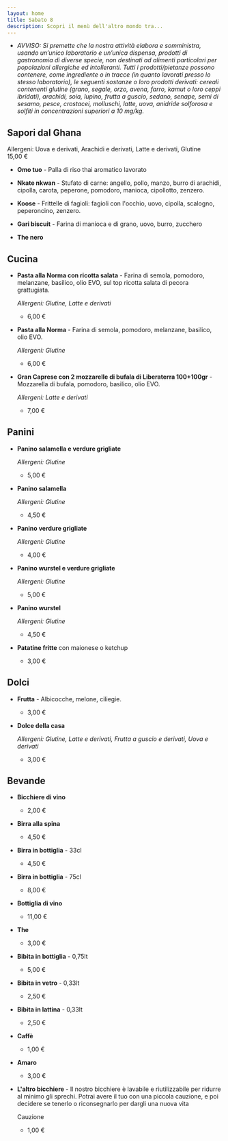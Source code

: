 ```yaml
---
layout: home
title: Sabato 8
description: Scopri il menù dell'altro mondo tra...
---
```


- *AVVISO: Si premette che la nostra attività elabora e somministra, usando un’unico laboratorio e un’unica dispensa, prodotti di gastronomia di diverse specie, non destinati ad alimenti particolari per popolazioni allergiche ed intolleranti. Tutti i prodotti/pietanze possono contenere, come ingrediente o in tracce (in quanto lavorati presso lo stesso laboratorio), le seguenti sostanze o loro prodotti derivati: cereali contenenti glutine (grano, segale, orzo, avena, farro, kamut o loro ceppi ibridati), arachidi, soia, lupino, frutta a guscio, sedano, senape, semi di sesamo, pesce, crostacei, molluschi, latte, uova, anidride solforosa e solfiti in concentrazioni superiori a 10 mg/kg.*

## Sapori dal Ghana ##
<div id="cena">
Allergeni: Uova e derivati, Arachidi e derivati, Latte e derivati, Glutine
<div id="cena2">15,00 €</div></div>
  
- **Omo tuo** - Palla di riso thai aromatico lavorato

- **Nkate nkwan** - Stufato di carne: angello, pollo, manzo, burro di arachidi, cipolla, carota, peperone, pomodoro, manioca, cipollotto, zenzero.

- **Koose** - Frittelle di fagioli: fagioli con l'occhio, uovo, cipolla, scalogno, peperoncino, zenzero.

- **Gari biscuit** - Farina di manioca e di grano, uovo, burro, zucchero

- **The nero**

## Cucina ##
- **Pasta alla Norma con ricotta salata** - Farina di semola, pomodoro, melanzane, basilico, olio EVO, sul top ricotta salata di pecora grattugiata.

  *Allergeni: Glutine, Latte e derivati*
  - 6,00 €

- **Pasta alla Norma** - Farina di semola, pomodoro, melanzane, basilico, olio EVO.

  *Allergeni: Glutine*
  - 6,00 €

- **Gran Caprese con 2 mozzarelle di bufala di Liberaterra 100+100gr** - Mozzarella di bufala, pomodoro, basilico, olio EVO.

  *Allergeni: Latte e derivati*
  - 7,00 €

## Panini ##
- **Panino salamella e verdure grigliate**

  *Allergeni: Glutine*
  - 5,00 €

- **Panino salamella**

  *Allergeni: Glutine*
  - 4,50 €

- **Panino verdure grigliate**

  *Allergeni: Glutine*
  - 4,00 €

- **Panino wurstel e verdure grigliate**

  *Allergeni: Glutine*
  - 5,00 €

- **Panino wurstel**

  *Allergeni: Glutine*
  - 4,50 €

- **Patatine fritte** con maionese o ketchup
  - 3,00 €


## Dolci ##
- **Frutta** - Albicocche, melone, ciliegie.
  - 3,00 €

- **Dolce della casa**

  *Allergeni: Glutine, Latte e derivati, Frutta a guscio e derivati, Uova e derivati*
  - 3,00 €

## Bevande ##
- **Bicchiere di vino**
  - 2,00 €

- **Birra alla spina**
  - 4,50 €

- **Birra in bottiglia** - 33cl
  - 4,50 €

- **Birra in bottiglia** - 75cl
  - 8,00 €
  
- **Bottiglia di vino**
  - 11,00 €

- **The**
  - 3,00 €

- **Bibita in bottiglia** - 0,75lt
  - 5,00 €

- **Bibita in vetro** - 0,33lt
  - 2,50 €

- **Bibita in lattina** - 0,33lt
  - 2,50 €

- **Caffè**
  - 1,00 €

- **Amaro**
  - 3,00 €

- **L'altro bicchiere** - Il nostro bicchiere è lavabile e riutilizzabile per ridurre al minimo gli sprechi. Potrai avere il tuo con una piccola cauzione, e poi decidere se tenerlo o riconsegnarlo per dargli una nuova vita

  Cauzione
  - 1,00 €
